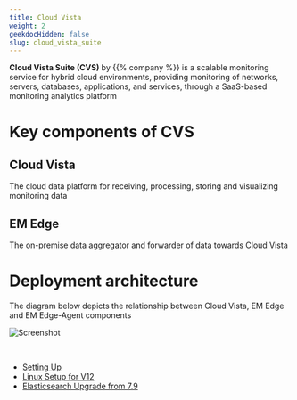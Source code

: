```yaml
---
title: Cloud Vista
weight: 2
geekdocHidden: false
slug: cloud_vista_suite
---
```

**Cloud Vista Suite (CVS)** by {{% company %}} is a scalable monitoring service for hybrid cloud environments, providing monitoring of networks, servers, databases, applications, and services, through a SaaS-based monitoring analytics platform

# Key components of CVS
## Cloud Vista

  The cloud data platform for receiving, processing, storing and visualizing monitoring data

## EM Edge

  The on-premise data aggregator and forwarder of data towards Cloud Vista

<!--
## EM Edge-Agent

  The lightweight software agent to be installed on your server hosts
-->


# Deployment architecture
The diagram below depicts the relationship between Cloud Vista, EM Edge and EM Edge-Agent components


![Screenshot](/overview/images/cvsflow.png)

&nbsp;

* <a href="/overview/cloud_vista_suite/setting-up">Setting Up</a>
* <a href="/installation/cloud_vista/linux_setup_v12">Linux Setup for V12</a>
* <a href="/installation/cloud_vista/elasticsearch_upgrade_from_7_9">Elasticsearch Upgrade from 7.9</a>
